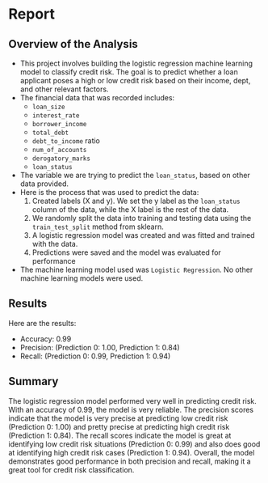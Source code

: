 # Report

## Overview of the Analysis

* This project involves building the logistic regression machine learning model to classify credit risk. The goal is to predict whether a loan applicant poses a high or low credit risk based on their income, dept, and other relevant factors.
* The financial data that was recorded includes: 
    * `loan_size` 
    * `interest_rate`
    * `borrower_income`
    * `total_debt`
    * `debt_to_income` ratio
    * `num_of_accounts`
    * `derogatory_marks`
    * `loan_status`
* The variable we are trying to predict the `loan_status`, based on other data provided.
* Here is the process that was used to predict the data:
    1. Created labels (X and y). We set the y label as the `loan_status` column of the data, while the X label is the rest of the data.
    2. We randomly split the data into training and testing data using the `train_test_split` method from sklearn.
    3. A logistic regression model was created and was fitted and trained with the data.
    4. Predictions were saved and the model was evaluated for performance
* The machine learning model used was `Logistic Regression`. No other machine learning models were used.

## Results

Here are the results:

* Accuracy:     0.99
* Precision:    (Prediction 0: 1.00, Prediction 1: 0.84)
* Recall:       (Prediction 0: 0.99, Prediction 1: 0.94)

## Summary

The logistic regression model performed very well in predicting credit risk. With an accuracy of 0.99, the model is very reliable. The precision scores indicate that the model is very precise at predicting low credit risk (Prediction 0: 1.00) and pretty precise at predicting high credit risk (Prediction 1: 0.84). The recall scores indicate the model is great at identifying low credit risk situations (Prediction 0: 0.99) and also does good at identifying high credit risk cases (Prediction 1: 0.94). Overall, the model demonstrates good performance in both precision and recall, making it a great tool for credit risk classification.
